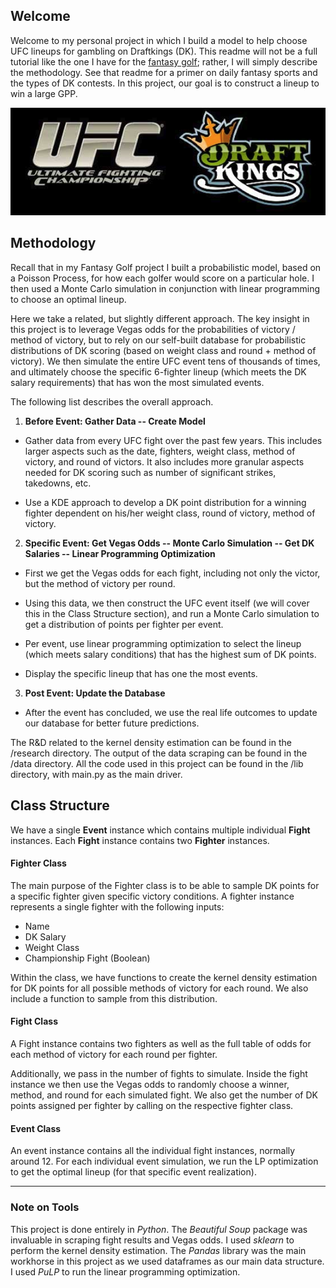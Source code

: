 ## Welcome

Welcome to my personal project in which I build a model to help choose UFC lineups for gambling on Draftkings (DK). This readme will not be a full tutorial like the one I have for the [fantasy golf](https://github.com/cschoeny/personal-projects/tree/ufc/Fantasy-Golf-Forecasting); rather, I will simply describe the methodology. See that readme for a primer on daily fantasy sports and the types of DK contests. In this project, our goal is to construct a lineup to win a large GPP.

![UFC_DK_pic](images/ufc_dk.png)

## Methodology

Recall that in my Fantasy Golf project I built a probabilistic model, based on a Poisson Process, for how each golfer would score on a particular hole. I then used a Monte Carlo simulation in conjunction with linear programming to choose an optimal lineup.

Here we take a related, but slightly different approach. The key insight in this project is to leverage Vegas odds for the probabilities of victory / method of victory, but to rely on our self-built database for probabilistic distributions of DK scoring (based on weight class and round + method of victory). We then simulate the entire UFC event tens of thousands of times, and ultimately choose the specific 6-fighter lineup (which meets the DK salary requirements) that has won the most simulated events.

The following list describes the overall approach.

1. **Before Event: Gather Data -- Create Model**
* Gather data from every UFC fight over the past few years. This includes larger aspects such as the date, fighters, weight class, method of victory, and round of victors. It also includes more granular aspects needed for DK scoring such as number of significant strikes, takedowns, etc.

* Use a KDE approach to develop a DK point distribution for a winning fighter dependent on his/her weight class, round of victory, method of victory.

2. **Specific Event: Get Vegas Odds -- Monte Carlo Simulation -- Get DK Salaries -- Linear Programming Optimization**

* First we get the Vegas odds for each fight, including not only the victor, but the method of victory per round.

* Using this data, we then construct the UFC event itself (we will cover this in the Class Structure section), and run a Monte Carlo simulation to get a distribution of points per fighter per event.

* Per event, use linear programming optimization to select the lineup (which meets salary conditions) that has the highest sum of DK points.

* Display the specific lineup that has one the most events.

3. **Post Event: Update the Database**

* After the event has concluded, we use the real life outcomes to update our database for better future predictions.

The R&D related to the kernel density estimation can be found in the /research directory. The output of the data scraping can be found in the /data directory. All the code used in this project can be found in the /lib directory, with main.py as the main driver.

## Class Structure
We have a single **Event** instance which contains multiple individual **Fight** instances. Each **Fight** instance contains two **Fighter** instances.

#### Fighter Class
The main purpose of the Fighter class is to be able to sample DK points for a specific fighter given specific victory conditions. A fighter instance represents a single fighter with the following inputs:
* Name
* DK Salary
* Weight Class
* Championship Fight (Boolean)

Within the class, we have functions to create the kernel density estimation for DK points for all possible methods of victory for each round. We also include a function to sample from this distribution.

#### Fight Class
A Fight instance contains two fighters as well as the full table of odds for each method of victory for each round per fighter.

Additionally, we pass in the number of fights to simulate. Inside the fight instance we then use the Vegas odds to randomly choose a winner, method, and round for each simulated fight. We also get the number of DK points assigned per fighter by calling on the respective fighter class.

#### Event Class
An event instance contains all the individual fight instances, normally around 12. For each individual event simulation, we run the LP optimization to get the optimal lineup (for that specific event realization).

___

### Note on Tools

This project is done entirely in _Python_. The _Beautiful Soup_ package was invaluable in scraping fight results and Vegas odds. I used _sklearn_ to perform the kernel density estimation. The _Pandas_ library was the main workhorse in this project as we used dataframes as our main data structure. I used _PuLP_ to run the linear programming optimization.
